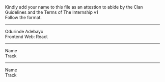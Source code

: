 
Kindly add your name to this file as an attestion to abide by the Clan Guidelines and the Terms of The Internship v1
<br/> Follow the format.<br/> 
___
Odurinde Adebayo <br/>
Frontend Web: React
___
Name <br/>
Track
___
Name <br/>
Track
